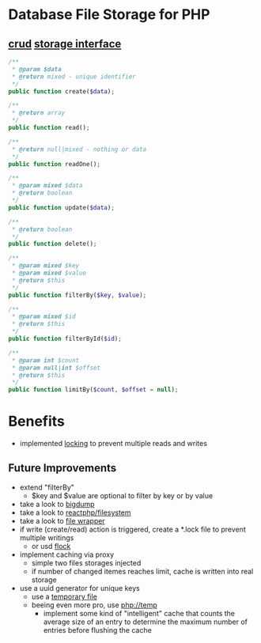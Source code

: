 # Database File Storage for PHP

## [crud](https://en.wikipedia.org/wiki/Create,_read,_update_and_delete) [storage interface](https://github.com/stevleibelt/php_component_database_file_storage/blob/master/source/Leibelt/Stev/Database/FileStorage/FileStorageInterface.php)

```php
/**
 * @param $data
 * @return mixed - unique identifier
 */
public function create($data);

/**
 * @return array
 */
public function read();

/**
 * @return null|mixed - nothing or data
 */
public function readOne();

/**
 * @param mixed $data
 * @return boolean
 */
public function update($data);

/**
 * @return boolean
 */
public function delete();

/**
 * @param mixed $key
 * @param mixed $value
 * @return $this
 */
public function filterBy($key, $value);

/**
 * @param mixed $id
 * @return $this
 */
public function filterById($id);

/**
 * @param int $count
 * @param null|int $offset
 * @return $this
 */
public function limitBy($count, $offset = null);
```

# Benefits

* implemented [locking](https://packagist.org/packages/net_bazzline/component_lock) to prevent multiple reads and writes

## Future Improvements

* extend "filterBy"
    * $key and $value are optional to filter by key or by value
* take a look to [bigdump](https://github.com/wires/bigdump)
* take a look to [reactphp/filesystem](https://github.com/reactphp/filesystem)
* take a look to [file wrapper](https://php.net/manual/en/wrappers.file.php)
* if write (create/read) action is triggered, create a *.lock file to prevent multiple writings
    * or usd [flock](https://php.net/manual/en/function.flock.php)
* implement caching via proxy
    * simple two files storages injected
    * if number of changed itemes reaches limit, cache is written into real storage
* use a uuid generator for unique keys
    * use a [temporary file](http://php.net/manual/en/function.tmpfile.php)
    * beeing even more pro, use [php://temp](http://php.net/manual/en/wrappers.php.php)
        * implement some kind of "intelligent" cache that counts the average size of an entry to determine the maximum number of entries before flushing the cache
